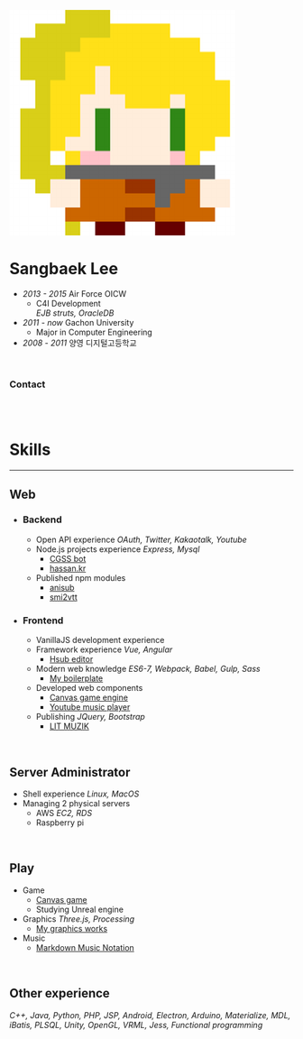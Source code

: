 
[![avatar](img/avatar.png)](https://github.com/nupamore)

# Sangbaek Lee
- *2013 - 2015* Air Force OICW
  - C4I Development  
    *EJB struts, OracleDB*
- *2011 - now* Gachon University
  - Major in Computer Engineering
- *2008 - 2011* 양영 디지털고등학교

<br>

### Contact
[<i class="fa fa-github-alt fa-lg" aria-hidden="true" title="Github"></i>](https://github.com/nupamore)
[<i class="fa fa-twitter fa-lg" aria-hidden="true" title="Twitter"></i>](https://twitter.com/nupamoreP)
[<i class="fa fa-rss fa-lg" aria-hidden="true" title="Blog"></i>](http://blog.naver.com/lsb522)
[<i class="fa fa-envelope fa-lg" aria-hidden="true" title="Gmail"></i>](mailto:nupamore@gmail.com)



<br><!-- split --><br>



# Skills
---
## Web
- ### Backend
  - Open API experience *OAuth, Twitter, Kakaotalk, Youtube*
  - Node.js projects experience *Express, Mysql*
    - [CGSS bot](https://github.com/nupamore/cgss-yellowid)
    - [hassan.kr](http://hassan.kr/)
  - Published npm modules
    - [anisub](https://www.npmjs.com/package/anisub)
    - [smi2vtt](https://www.npmjs.com/package/smi2vtt)

- ### Frontend
  - VanillaJS development experience
  - Framework experience *Vue, Angular*
    - [Hsub editor](https://github.com/nupamore/Hsub-Editor)
  - Modern web knowledge *ES6-7, Webpack, Babel, Gulp, Sass*
    - [My boilerplate](https://github.com/nupamore/my-style/tree/master/javascript/boilerplate)
  - Developed web components
    - [Canvas game engine](https://github.com/MCStudy/MCS-Engine)
    - [Youtube music player](https://github.com/nupamore/youtube-music-player)
  - Publishing *JQuery, Bootstrap*
    - [LIT MUZIK](http://nupamore.github.io/litmuzik)

<br>

## Server Administrator
- Shell experience *Linux, MacOS*
- Managing 2 physical servers
  - AWS *EC2, RDS*
  - Raspberry pi

<br>

## Play
- Game
  - [Canvas game](https://github.com/MCStudy/findTheSun)
  - Studying Unreal engine
- Graphics *Three.js, Processing*
  - [My graphics works](https://github.com/nupamore/graphics)
- Music
  - [Markdown Music Notation](http://nupamore.github.io/Markdown-Music-Notation/examples/)

<br>

## Other experience
*C++, Java, Python, PHP, JSP,
Android, Electron, Arduino,
Materialize, MDL,
iBatis, PLSQL,
Unity, OpenGL, VRML,
Jess, Functional programming*
